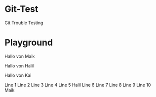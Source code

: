 # Git-Test
Git Trouble Testing


# Playground
Hallo von Maik

Hallo von Halil

Hallo von Kai


Line 1
Line 2
Line 3
Line 4
Line 5 Halil
Line 6
Line 7
Line 8
Line 9
Line 10 Maik